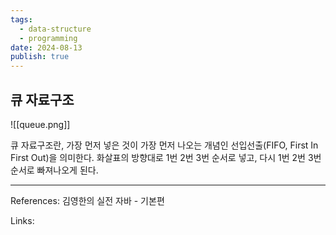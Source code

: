 ```yaml
---
tags:
  - data-structure
  - programming
date: 2024-08-13
publish: true
---
```

## 큐 자료구조
![[queue.png]]

큐 자료구조란, 가장 먼저 넣은 것이 가장 먼저 나오는 개념인 선입선출(FIFO, First In First Out)을 의미한다. 화살표의 방향대로  1번 2번 3번 순서로 넣고, 다시 1번 2번 3번 순서로 빠져나오게 된다.

---
References: 김영한의 실전 자바 - 기본편

Links: 